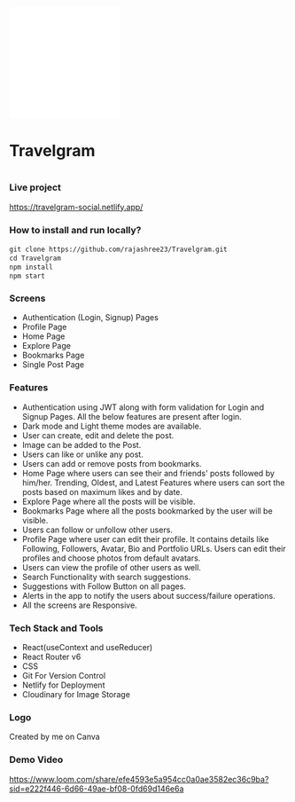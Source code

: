 <img src="./src/assets/Logo_white.svg" alt="Travelgram" width="200" height="200" style="margin:auto" ><h1>Travelgram<h1></div>
### Live project
https://travelgram-social.netlify.app/

### How to install and run locally?

```
git clone https://github.com/rajashree23/Travelgram.git
cd Travelgram
npm install
npm start
```

### Screens
- Authentication (Login, Signup) Pages
- Profile Page
- Home Page
- Explore Page
- Bookmarks Page
- Single Post Page

### Features
  - Authentication using JWT along with form validation for Login and Signup Pages. All the below features are present after login.
  - Dark mode and Light theme modes are available.
  - User can create, edit and delete the post.
  - Image can be added to the Post.
  - Users can like or unlike any post.
  - Users can add or remove posts from bookmarks.
  - Home Page where users can see their and friends' posts followed by him/her. Trending, Oldest, and Latest Features where users can sort the posts based on maximum likes and by date.
  - Explore Page where all the posts will be visible.
  - Bookmarks Page where all the posts bookmarked by the user will be visible.
  - Users can follow or unfollow other users.
  - Profile Page where user can edit their profile. It contains details like Following, Followers, Avatar, Bio and Portfolio URLs. Users can edit their profiles and choose photos from default avatars.
  - Users can view the profile of other users as well.
  - Search Functionality with search suggestions.
  - Suggestions with Follow Button on all pages.
  - Alerts in the app to notify the users about success/failure operations.
  - All the screens are Responsive. 
    
### Tech Stack and Tools
- React(useContext and useReducer)
- React Router v6
- CSS
- Git For Version Control
- Netlify for Deployment
- Cloudinary for Image Storage

### Logo
Created by me on Canva

### Demo Video
https://www.loom.com/share/efe4593e5a954cc0a0ae3582ec36c9ba?sid=e222f446-6d66-49ae-bf08-0fd69d146e6a
